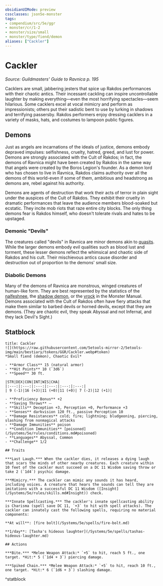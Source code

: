 ```yaml
---
obsidianUIMode: preview
cssclasses: json5e-monster
tags:
- compendium/src/5e/ggr
- monster/cr/1-2
- monster/size/small
- monster/type/fiend/demon
aliases: ["Cackler"]
---
```

# Cackler
*Source: Guildmasters' Guide to Ravnica p. 195*  

Cacklers are small, jabbering jesters that spice up Rakdos performances with their chaotic antics. Their incessant cackling can inspire uncontrollable laughter by making everything—even the most horrifying spectacles—seem hilarious. Some cacklers excel at vocal mimicry and perform as impressionists; others put their sadistic bent to use by lurking in shadows and terrifying passersby. Rakdos performers enjoy dressing cacklers in a variety of masks, hats, and costumes to lampoon public figures.

## Demons

Just as angels are incarnations of the ideals of justice, demons embody depraved impulses: selfishness, cruelty, hatred, greed, and lust for power. Demons are strongly associated with the Cult of Rakdos; in fact, the demons of Ravnica might have been created by Rakdos in the same way that angels were created by the Boros Legion's founder. As a demon lord who has chosen to live in Ravnica, Rakdos claims authority over all the demons of this world-even if some of them, ambitious and headstrong as demons are, rebel against his authority.

Demons are agents of destruction that work their acts of terror in plain sight under the auspices of the Cult of Rakdos. They exhibit their cruelty in dramatic performances that leave the audience members blood-soaked but ecstatic. They incite mob riots that raze entire city blocks. The only thing demons fear is Rakdos himself, who doesn't tolerate rivals and hates to be upstaged.

### Demonic "Devils"

The creatures called "devils" in Ravnica are minor demons akin to [quasits](/Systems/5e/bestiary/fiend/quasit.md). While the larger demons embody evil qualities such as blood lust and torment, these lesser demons reflect the whimsical and chaotic side of Rakdos and his cult. Their mischievous antics cause disorder and destruction out of proportion to the demons' small size.

### Diabolic Demons

Many of the demons of Ravnica are monstrous, winged creatures of human-like form. They are best represented by the statistics of the [nalfeshnee](/Systems/5e/bestiary/fiend/nalfeshnee.md), the [shadow demon](/Systems/5e/bestiary/fiend/shadow-demon.md), or the [vrock](/Systems/5e/bestiary/fiend/vrock.md) in the Monster Manual. Demons associated with the Cult of Rakdos often have fiery attacks that make them similar to barbed devils or horned devils, except that they are demons. (They are chaotic evil, they speak Abyssal and not Infernal, and they lack Devil's Sight.)

## Statblock

```ad-statblock
title: Cackler
![](https://raw.githubusercontent.com/5etools-mirror-2/5etools-img/main/bestiary/tokens/GGR/Cackler.webp#token)
*Small fiend (demon), Chaotic Evil*

- **Armor Class** 15 (natural armor)
- **Hit Points** 10 (`3d6`)
- **Speed** 30 ft.

|STR|DEX|CON|INT|WIS|CHA|
|:---:|:---:|:---:|:---:|:---:|:---:|
| 9 (-1)|16 (+3)|11 (+0)|11 (+0)| 7 (-2)|12 (+1)|

- **Proficiency Bonus** +2
- **Saving Throws** ⏤
- **Skills** Deception +3, Perception +0, Performance +3
- **Senses** darkvision 120 ft., passive Perception 10
- **Damage Resistances** cold; fire; lightning; bludgeoning, piercing, slashing from nonmagical attacks
- **Damage Immunities** poison
- **Condition Immunities** [poisoned](/Systems/5e/rules/conditions.md#poisoned)
- **Languages** Abyssal, Common
- **Challenge** 1/2

## Traits

***Last Laugh.*** When the cackler dies, it releases a dying laugh that scars the minds of other nearby creatures. Each creature within 10 feet of the cackler must succeed on a DC 11 Wisdom saving throw or take 2 (`1d4`) psychic damage.

***Mimicry.*** The cackler can mimic any sounds it has heard, including voices. A creature that hears the sounds can tell they are imitations with a successful DC 11 Wisdom ([Insight](/Systems/5e/rules/skills.md#Insight)) check.

***Innate Spellcasting.*** The cackler's innate spellcasting ability is Charisma (spell save DC 11, `+3` to hit with spell attacks). The cackler can innately cast the following spells, requiring no material components:

**At will**: [fire bolt](/Systems/5e/spells/fire-bolt.md)

**1/day**: [Tasha's hideous laughter](/Systems/5e/spells/tashas-hideous-laughter.md)

## Actions

***Bite.*** *Melee Weapon Attack:* `+5` to hit, reach 5 ft., one target. *Hit:* 5 (`1d4 + 3`) piercing damage.

***Spiked Chain.*** *Melee Weapon Attack:* `+5` to hit, reach 10 ft., one target. *Hit:* 6 (`1d6 + 3`) slashing damage.
```
^statblock